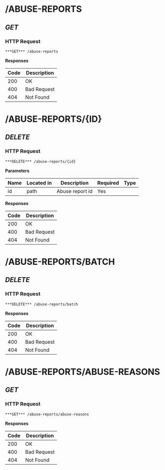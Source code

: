 # /ABUSE-REPORTS
## ***GET*** 

### HTTP Request 
`***GET*** /abuse-reports` 

**Responses**

| Code | Description |
| ---- | ----------- |
| 200 | OK |
| 400 | Bad Request |
| 404 | Not Found |

# /ABUSE-REPORTS/{ID}
## ***DELETE*** 

### HTTP Request 
`***DELETE*** /abuse-reports/{id}` 

**Parameters**

| Name | Located in | Description | Required | Type |
| ---- | ---------- | ----------- | -------- | ---- |
| id | path | Abuse report id | Yes |  |

**Responses**

| Code | Description |
| ---- | ----------- |
| 200 | OK |
| 400 | Bad Request |
| 404 | Not Found |

# /ABUSE-REPORTS/BATCH
## ***DELETE*** 

### HTTP Request 
`***DELETE*** /abuse-reports/batch` 

**Responses**

| Code | Description |
| ---- | ----------- |
| 200 | OK |
| 400 | Bad Request |
| 404 | Not Found |

# /ABUSE-REPORTS/ABUSE-REASONS
## ***GET*** 

### HTTP Request 
`***GET*** /abuse-reports/abuse-reasons` 

**Responses**

| Code | Description |
| ---- | ----------- |
| 200 | OK |
| 400 | Bad Request |
| 404 | Not Found |

<!-- Converted with the swagger-to-slate https://github.com/lavkumarv/swagger-to-slate -->
